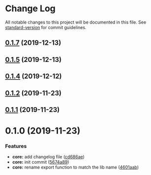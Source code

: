 # Change Log

All notable changes to this project will be documented in this file. See [standard-version](https://github.com/conventional-changelog/standard-version) for commit guidelines.

<a name="0.1.7"></a>

## [0.1.7](https://github.com/jaydubu/json-deflate/compare/v0.1.5...v0.1.7) (2019-12-13)

<a name="0.1.5"></a>

## [0.1.5](https://github.com/jaydubu/json-deflate/compare/v0.1.4...v0.1.5) (2019-12-13)

<a name="0.1.4"></a>

## [0.1.4](https://github.com/jaydubu/json-deflate/compare/v0.1.3...v0.1.4) (2019-12-12)

<a name="0.1.2"></a>

## [0.1.2](https://github.com/jaydubu/json-deflate/compare/v0.1.1...v0.1.2) (2019-11-23)

<a name="0.1.1"></a>

## [0.1.1](https://github.com/jaydubu/json-deflate/compare/v0.1.0...v0.1.1) (2019-11-23)

<a name="0.1.0"></a>

# 0.1.0 (2019-11-23)

### Features

- **core:** add changelog file ([cd686ae](https://github.com/jaydubu/json-deflate/commit/cd686ae))
- **core:** init commit ([5674a89](https://github.com/jaydubu/json-deflate/commit/5674a89))
- **core:** rename export function to match the lib name ([4601aab](https://github.com/jaydubu/json-deflate/commit/4601aab))
